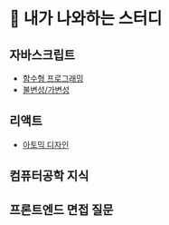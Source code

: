 # 📅 내가 나와하는 스터디

## 자바스크립트
- [함수형 프로그래밍](https://github.com/suhyang-lee/study-with-me/blob/main/functionProgramming.md)
- [불변성/가변성](https://github.com/suhyang-lee/study-with-me/blob/main/type.md)
## 리액트
- [아토믹 디자인](https://github.com/suhyang-lee/study-with-me/blob/main/atomic.md)
## 컴퓨터공학 지식
## 프론트엔드 면접 질문




